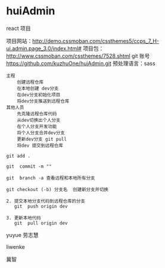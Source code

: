 # huiAdmin
react 项目

项目网站：http://demo.cssmoban.com/cssthemes5/ccps_7_H-ui.admin.page_3.0/index.html#
项目包：http://www.cssmoban.com/cssthemes/7528.shtml
git 账号 https://github.com/kuzhuOne/huiAdmin.git
预处理语言：sass
```
主程 
    创建远程仓库 
    在本地创建 dev分支
    在dev分支初始化项目
    将dev分支推送到远程仓库
其他人员
    先克隆远程仓库代码
    从dev切换出个人分支
    在个人分支开发功能
    将个人分支合并dev分支 
    更新dev分支 git pull
    将dev 提交到远程仓库
```

```
git add .

git  commit -m ""

git  branch -a 查看远程和本地所有分支

git checkout (-b) 分支名  创建新分支并切换

2. 提交本地分支代码到远程仓库的分支
   git  push origin dev
   
3. 更新本地代码
   git  pull origin dev
```

yuyue   劳志慧

liwenke

冀智


